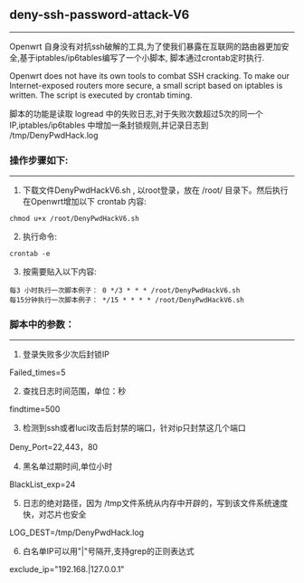 ## deny-ssh-password-attack-V6
***


Openwrt 自身没有对抗ssh破解的工具,为了使我们暴露在互联网的路由器更加安全,基于iptables/ip6tables编写了一个小脚本, 脚本通过crontab定时执行.

Openwrt does not have its own tools to combat SSH cracking. To make our Internet-exposed routers more secure, a small script based on iptables is written. The script is executed by crontab timing.

脚本的功能是读取 logread 中的失败日志,对于失败次数超过5次的同一个IP,iptables/ip6tables 中增加一条封锁规则,并记录日志到 /tmp/DenyPwdHack.log

### 操作步骤如下:
***

1. 下载文件DenyPwdHackV6.sh , 以root登录，放在 /root/ 目录下。然后执行  在Openwrt增加以下 crontab 内容:
```
chmod u+x /root/DenyPwdHackV6.sh
```

2. 执行命令: 
```
crontab -e
```

3. 按需要贴入以下内容: 
```
每3 小时执行一次脚本例子： 0 */3 * * * /root/DenyPwdHackV6.sh
每15分钟执行一次脚本例子： */15 * * * * /root/DenyPwdHackV6.sh
```

### 脚本中的参数：
***

1. 登录失败多少次后封锁IP

Failed_times=5

2. 查找日志时间范围，单位：秒
   
findtime=500

3. 检测到ssh或者luci攻击后封禁的端口，针对ip只封禁这几个端口
 
Deny_Port=22,443，80

4. 黑名单过期时间,单位小时
 
BlackList_exp=24

5. 日志的绝对路径，因为 /tmp文件系统从内存中开辟的，写到该文件系统速度快，对芯片也安全
 
LOG_DEST=/tmp/DenyPwdHack.log

6. 白名单IP可以用"|"号隔开,支持grep的正则表达式
 
exclude_ip="192.168.|127.0.0.1"


